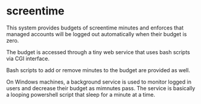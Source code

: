 # screentime

This system provides budgets of screentime minutes
and enforces that managed accounts will be logged
out automatically when their budget is zero.

The budget is accessed through a tiny web service that
uses bash scripts via CGI interface.

Bash scripts to add or remove minutes to the budget 
are provided as well.

On Windows machines, a background service is used to
monitor logged in users and decrease their budget as
mimnutes pass. The service is basically a looping 
powershell script that sleep for a minute at a time.


